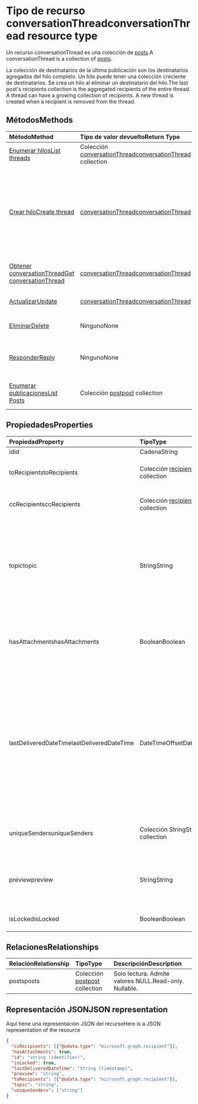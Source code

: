 # <a name="conversationthread-resource-type"></a><span data-ttu-id="85c57-101">Tipo de recurso conversationThread</span><span class="sxs-lookup"><span data-stu-id="85c57-101">conversationThread resource type</span></span>
<span data-ttu-id="85c57-102">Un recurso conversationThread es una colección de [posts](post.md).</span><span class="sxs-lookup"><span data-stu-id="85c57-102">A conversationThread is a collection of [posts](post.md).</span></span>

<span data-ttu-id="85c57-p101">La colección de destinatarios de la última publicación son los destinatarios agregados del hilo completo. Un hilo puede tener una colección creciente de destinatarios. Se crea un hilo al eliminar un destinatario del hilo.</span><span class="sxs-lookup"><span data-stu-id="85c57-p101">The last post's recipients collection is the aggregated recipients of the entire thread. A thread can have a growing collection of recipients. A new thread is created when a recipient is removed from the thread.</span></span>

## <a name="methods"></a><span data-ttu-id="85c57-106">Métodos</span><span class="sxs-lookup"><span data-stu-id="85c57-106">Methods</span></span>

| <span data-ttu-id="85c57-107">Método</span><span class="sxs-lookup"><span data-stu-id="85c57-107">Method</span></span>       | <span data-ttu-id="85c57-108">Tipo de valor devuelto</span><span class="sxs-lookup"><span data-stu-id="85c57-108">Return Type</span></span>  |<span data-ttu-id="85c57-109">Descripción</span><span class="sxs-lookup"><span data-stu-id="85c57-109">Description</span></span>|
|:---------------|:--------|:----------|
|[<span data-ttu-id="85c57-110">Enumerar hilos</span><span class="sxs-lookup"><span data-stu-id="85c57-110">List threads</span></span>](../api/group_list_threads.md) | <span data-ttu-id="85c57-111">Colección [conversationThread](conversationthread.md)</span><span class="sxs-lookup"><span data-stu-id="85c57-111">[conversationThread](conversationthread.md) collection</span></span> |<span data-ttu-id="85c57-112">Obtenga todos los hilos de un grupo.</span><span class="sxs-lookup"><span data-stu-id="85c57-112">Get all the threads of a group.</span></span>|
|[<span data-ttu-id="85c57-113">Crear hilo</span><span class="sxs-lookup"><span data-stu-id="85c57-113">Create thread</span></span>](../api/group_post_threads.md) | [<span data-ttu-id="85c57-114">conversationThread</span><span class="sxs-lookup"><span data-stu-id="85c57-114">conversationThread</span></span>](conversationthread.md) |<span data-ttu-id="85c57-p102">Inicie una nueva conversación creando primero un hilo. Se crean una conversación, un hilo de conversación y una publicación en el grupo.</span><span class="sxs-lookup"><span data-stu-id="85c57-p102">Start a new conversation by first creating a thread. A new conversation, conversation thread, and post are created in the group.</span></span>|
|[<span data-ttu-id="85c57-117">Obtener conversationThread</span><span class="sxs-lookup"><span data-stu-id="85c57-117">Get conversationThread</span></span>](../api/conversationthread_get.md) | [<span data-ttu-id="85c57-118">conversationThread</span><span class="sxs-lookup"><span data-stu-id="85c57-118">conversationThread</span></span>](conversationthread.md) |<span data-ttu-id="85c57-119">Obtenga un hilo específico que pertenece a un grupo.</span><span class="sxs-lookup"><span data-stu-id="85c57-119">Get a specific thread that belongs to a group.</span></span> |
|[<span data-ttu-id="85c57-120">Actualizar</span><span class="sxs-lookup"><span data-stu-id="85c57-120">Update</span></span>](../api/conversationthread_update.md) | [<span data-ttu-id="85c57-121">conversationThread</span><span class="sxs-lookup"><span data-stu-id="85c57-121">conversationThread</span></span>](conversationthread.md)  |<span data-ttu-id="85c57-122">Actualice el objeto conversationThread.</span><span class="sxs-lookup"><span data-stu-id="85c57-122">Update conversationThread object.</span></span> |
|[<span data-ttu-id="85c57-123">Eliminar</span><span class="sxs-lookup"><span data-stu-id="85c57-123">Delete</span></span>](../api/conversationthread_delete.md) | <span data-ttu-id="85c57-124">Ninguno</span><span class="sxs-lookup"><span data-stu-id="85c57-124">None</span></span> |<span data-ttu-id="85c57-125">Elimine el objeto conversationThread.</span><span class="sxs-lookup"><span data-stu-id="85c57-125">Delete conversationThread object.</span></span> |
|[<span data-ttu-id="85c57-126">Responder</span><span class="sxs-lookup"><span data-stu-id="85c57-126">Reply</span></span>](../api/conversationthread_reply.md)|<span data-ttu-id="85c57-127">Ninguno</span><span class="sxs-lookup"><span data-stu-id="85c57-127">None</span></span>|<span data-ttu-id="85c57-128">Responda a este hilo mediante la creación de una nueva entidad Post.</span><span class="sxs-lookup"><span data-stu-id="85c57-128">Reply to this thread by creating a new Post entity.</span></span>|
|[<span data-ttu-id="85c57-129">Enumerar publicaciones</span><span class="sxs-lookup"><span data-stu-id="85c57-129">List Posts</span></span>](../api/conversationthread_list_posts.md) |<span data-ttu-id="85c57-130">Colección [post](post.md)</span><span class="sxs-lookup"><span data-stu-id="85c57-130">[post](post.md) collection</span></span>| <span data-ttu-id="85c57-131">Obtenga las publicaciones del hilo especificado.</span><span class="sxs-lookup"><span data-stu-id="85c57-131">Get the posts of the specified thread.</span></span> |

## <a name="properties"></a><span data-ttu-id="85c57-132">Propiedades</span><span class="sxs-lookup"><span data-stu-id="85c57-132">Properties</span></span>
| <span data-ttu-id="85c57-133">Propiedad</span><span class="sxs-lookup"><span data-stu-id="85c57-133">Property</span></span>     | <span data-ttu-id="85c57-134">Tipo</span><span class="sxs-lookup"><span data-stu-id="85c57-134">Type</span></span>   |<span data-ttu-id="85c57-135">Descripción</span><span class="sxs-lookup"><span data-stu-id="85c57-135">Description</span></span>|
|:---------------|:--------|:----------|
|<span data-ttu-id="85c57-136">id</span><span class="sxs-lookup"><span data-stu-id="85c57-136">id</span></span>|<span data-ttu-id="85c57-137">Cadena</span><span class="sxs-lookup"><span data-stu-id="85c57-137">String</span></span>| <span data-ttu-id="85c57-138">Solo lectura.</span><span class="sxs-lookup"><span data-stu-id="85c57-138">Read-only.</span></span>|
|<span data-ttu-id="85c57-139">toRecipients</span><span class="sxs-lookup"><span data-stu-id="85c57-139">toRecipients</span></span>|<span data-ttu-id="85c57-140">Colección [recipient](recipient.md)</span><span class="sxs-lookup"><span data-stu-id="85c57-140">[recipient](recipient.md) collection</span></span>|<span data-ttu-id="85c57-141">Los destinatarios Para: del hilo.</span><span class="sxs-lookup"><span data-stu-id="85c57-141">The To: recipients for the thread.</span></span>|
|<span data-ttu-id="85c57-142">ccRecipients</span><span class="sxs-lookup"><span data-stu-id="85c57-142">ccRecipients</span></span>|<span data-ttu-id="85c57-143">Colección [recipient](recipient.md)</span><span class="sxs-lookup"><span data-stu-id="85c57-143">[recipient](recipient.md) collection</span></span>|<span data-ttu-id="85c57-144">Los destinatarios CC: del hilo.</span><span class="sxs-lookup"><span data-stu-id="85c57-144">The Cc: recipients for the thread.</span></span>|
|<span data-ttu-id="85c57-145">topic</span><span class="sxs-lookup"><span data-stu-id="85c57-145">topic</span></span>|<span data-ttu-id="85c57-146">String</span><span class="sxs-lookup"><span data-stu-id="85c57-146">String</span></span>|<span data-ttu-id="85c57-p103">El tema de la conversación. Esta propiedad se puede establecer al crear la conversación, pero no se puede actualizar.</span><span class="sxs-lookup"><span data-stu-id="85c57-p103">The topic of the conversation. This property can be set when the conversation is created, but it cannot be updated.</span></span>||
|<span data-ttu-id="85c57-149">hasAttachments</span><span class="sxs-lookup"><span data-stu-id="85c57-149">hasAttachments</span></span>|<span data-ttu-id="85c57-150">Boolean</span><span class="sxs-lookup"><span data-stu-id="85c57-150">Boolean</span></span>|<span data-ttu-id="85c57-151">Indica si alguna de las publicaciones de este hilo tiene al menos un dato adjunto.</span><span class="sxs-lookup"><span data-stu-id="85c57-151">Indicates whether any of the posts within this thread has at least one attachment.</span></span>|
|<span data-ttu-id="85c57-152">lastDeliveredDateTime</span><span class="sxs-lookup"><span data-stu-id="85c57-152">lastDeliveredDateTime</span></span>|<span data-ttu-id="85c57-153">DateTimeOffset</span><span class="sxs-lookup"><span data-stu-id="85c57-153">DateTimeOffset</span></span>|<span data-ttu-id="85c57-p104">El tipo de marca de tiempo representa la información de fecha y hora con el formato ISO 8601 y está siempre en hora UTC. Por ejemplo, medianoche UTC del 1 de enero de 2014 sería así: `'2014-01-01T00:00:00Z'`</span><span class="sxs-lookup"><span data-stu-id="85c57-p104">The Timestamp type represents date and time information using ISO 8601 format and is always in UTC time. For example, midnight UTC on Jan 1, 2014 would look like this: `'2014-01-01T00:00:00Z'`</span></span>|
|<span data-ttu-id="85c57-156">uniqueSenders</span><span class="sxs-lookup"><span data-stu-id="85c57-156">uniqueSenders</span></span>|<span data-ttu-id="85c57-157">Colección String</span><span class="sxs-lookup"><span data-stu-id="85c57-157">String collection</span></span>|<span data-ttu-id="85c57-158">Todos los usuarios que envían un mensaje a este hilo.</span><span class="sxs-lookup"><span data-stu-id="85c57-158">All the users that sent a message to this thread.</span></span>|
|<span data-ttu-id="85c57-159">preview</span><span class="sxs-lookup"><span data-stu-id="85c57-159">preview</span></span>|<span data-ttu-id="85c57-160">String</span><span class="sxs-lookup"><span data-stu-id="85c57-160">String</span></span>|<span data-ttu-id="85c57-161">Un breve resumen del cuerpo de la última publicación de esta conversación.</span><span class="sxs-lookup"><span data-stu-id="85c57-161">A short summary from the body of the latest post in this converstaion.</span></span>|
|<span data-ttu-id="85c57-162">isLocked</span><span class="sxs-lookup"><span data-stu-id="85c57-162">isLocked</span></span>|<span data-ttu-id="85c57-163">Boolean</span><span class="sxs-lookup"><span data-stu-id="85c57-163">Boolean</span></span>|<span data-ttu-id="85c57-164">Indica si el hilo está bloqueado.</span><span class="sxs-lookup"><span data-stu-id="85c57-164">Indicates if the thread is locked.</span></span>|

## <a name="relationships"></a><span data-ttu-id="85c57-165">Relaciones</span><span class="sxs-lookup"><span data-stu-id="85c57-165">Relationships</span></span>
| <span data-ttu-id="85c57-166">Relación</span><span class="sxs-lookup"><span data-stu-id="85c57-166">Relationship</span></span> | <span data-ttu-id="85c57-167">Tipo</span><span class="sxs-lookup"><span data-stu-id="85c57-167">Type</span></span>   |<span data-ttu-id="85c57-168">Descripción</span><span class="sxs-lookup"><span data-stu-id="85c57-168">Description</span></span>|
|:---------------|:--------|:----------|
|<span data-ttu-id="85c57-169">posts</span><span class="sxs-lookup"><span data-stu-id="85c57-169">posts</span></span>|<span data-ttu-id="85c57-170">Colección [post](post.md)</span><span class="sxs-lookup"><span data-stu-id="85c57-170">[post](post.md) collection</span></span>| <span data-ttu-id="85c57-p105">Solo lectura. Admite valores NULL.</span><span class="sxs-lookup"><span data-stu-id="85c57-p105">Read-only. Nullable.</span></span>|

## <a name="json-representation"></a><span data-ttu-id="85c57-173">Representación JSON</span><span class="sxs-lookup"><span data-stu-id="85c57-173">JSON representation</span></span>

<span data-ttu-id="85c57-174">Aquí tiene una representación JSON del recurso</span><span class="sxs-lookup"><span data-stu-id="85c57-174">Here is a JSON representation of the resource</span></span>

<!-- {
  "blockType": "resource",
  "optionalProperties": [
    "posts"
  ],
  "keyProperty": "id",
  "@odata.type": "microsoft.graph.conversationThread"
}-->

```json
{
  "ccRecipients": [{"@odata.type": "microsoft.graph.recipient"}],
  "hasAttachments": true,
  "id": "string (identifier)",
  "isLocked": true,
  "lastDeliveredDateTime": "String (timestamp)",
  "preview": "string",
  "toRecipients": [{"@odata.type": "microsoft.graph.recipient"}],
  "topic": "string",
  "uniqueSenders": ["string"]
}

```


<!-- uuid: 8fcb5dbc-d5aa-4681-8e31-b001d5168d79
2015-10-25 14:57:30 UTC -->
<!-- {
  "type": "#page.annotation",
  "description": "conversationThread resource",
  "keywords": "",
  "section": "documentation",
  "tocPath": ""
}-->
